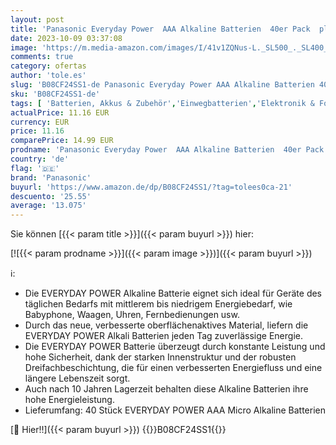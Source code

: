 ```yaml
---
layout: post
title: 'Panasonic Everyday Power  AAA Alkaline Batterien  40er Pack  plastikfreie Verpackung  Micro/LR03  Amazon Exclusive'
date: 2023-10-09 03:37:08
image: 'https://m.media-amazon.com/images/I/41v1ZQNus-L._SL500_._SL400_.jpg'
comments: true
category: ofertas
author: 'tole.es'
slug: 'B08CF24SS1-de Panasonic Everyday Power AAA Alkaline Batterien 40er Pack...'
sku: 'B08CF24SS1-de'
tags: [ 'Batterien, Akkus & Zubehör','Einwegbatterien','Elektronik & Foto','panasonic','🇩🇪', ]
actualPrice: 11.16 EUR
currency: EUR
price: 11.16
comparePrice: 14.99 EUR
prodname: 'Panasonic Everyday Power  AAA Alkaline Batterien  40er Pack  plastikfreie Verpackung  Micro/LR03  Amazon Exclusive'
country: 'de'
flag: '🇩🇪'
brand: 'Panasonic'
buyurl: 'https://www.amazon.de/dp/B08CF24SS1/?tag=tolees0ca-21'
descuento: '25.55'
average: '13.075'
---
```


Sie können [{{< param title >}}]({{< param buyurl >}}) hier:

[![{{< param prodname >}}]({{< param image >}})]({{< param buyurl >}})

ℹ️:

- Die EVERYDAY POWER Alkaline Batterie eignet sich ideal für Geräte des täglichen Bedarfs mit mittlerem bis niedrigem Energiebedarf, wie Babyphone, Waagen, Uhren, Fernbedienungen usw.
- Durch das neue, verbesserte oberflächenaktives Material, liefern die EVERYDAY POWER Alkali Batterien jeden Tag zuverlässige Energie.
- Die EVERYDAY POWER Batterie überzeugt durch konstante Leistung und hohe Sicherheit, dank der starken Innenstruktur und der robusten Dreifachbeschichtung, die für einen verbesserten Energiefluss und eine längere Lebenszeit sorgt.
- Auch nach 10 Jahren Lagerzeit behalten diese Alkaline Batterien ihre hohe Energieleistung.
- Lieferumfang: 40 Stück EVERYDAY POWER AAA Micro Alkaline Batterien

[🛒 Hier!!]({{< param buyurl >}})
{{<world>}}B08CF24SS1{{</world>}}
